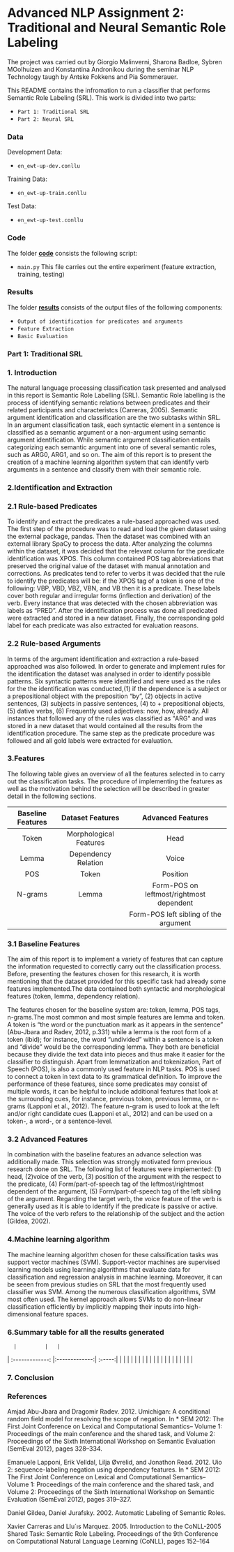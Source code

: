 # Advanced NLP Assignment 2: Traditional and Neural Semantic Role Labeling

The project was carried out by Giorgio Malinverni, Sharona Badloe, Sybren MOolhuizen and Konstantina Andronikou during the seminar NLP Technology taugh by Antske Fokkens and Pia Sommerauer.

This README contains the infromation to run a classifier that performs Semantic Role Labeling (SRL). This work is divided into two parts:
* `Part 1: Traditional SRL`
* `Part 2: Neural SRL`

### Data
Development Data:
* `en_ewt-up-dev.conllu`

Training Data:
* `en_ewt-up-train.conllu`

Test Data:
* `en_ewt-up-test.conllu`

### Code 
The folder [**code**](https://github.com/gioguitar99/NLP_Assignment_2/tree/main/Code) consists the following script:
* `main.py` This file carries out the entire experiment (feature extraction,
training, testing)

### Results 
The folder [**results**](https://github.com/gioguitar99/NLP_Assignment_2/tree/main/Results) consists of the output files of the following components:
* `Output of identification for predicates and arguments`
* `Feature Extraction`
* `Basic Evaluation`

### Part 1: Traditional SRL

### 1. Introduction 

The natural language processing classification task presented and analysed in this report is Semantic Role Labelling (SRL). Semantic Role labelling is the process of identifying semantic relations between predicates and their related participants and characteristcs (Carreras, 2005). Semantic argument identification and classification are the two subtasks within SRL. In an argument classification task, each syntactic element in a sentence is classified as a semantic argument or a non-argument using semantic argument identification. While semantic argument classification entails categorizing each semantic argument into one of several semantic roles, such as ARG0, ARG1, and so on. The aim of this report is to present the creation of a machine learning algorithm system that can identify verb arguments in a sentence and classify them with their semantic role. 


### 2.Identification and Extraction 
  ### 2.1 Rule-based Predicates 
  
To identify and extract the predicates a rule-based approached was used. The first step of the procedure was to read and load the given dataset using the external package, pandas. Then the dataset was combined with an external library SpaCy to process the data. After analyzing the columns within the dataset, it was decided that the relevant column for the predicate identification was XPOS. This column contained POS tag abbreviations that preserved the original value of the dataset with manual annotation and corrections. As predicates tend to refer to verbs it was decided that the rule to identify the predicates will be: if the XPOS tag of a token is one of the following: VBP, VBD, VBZ, VBN, and VB then it is a predicate. These labels cover both regular and irregular forms (inflection and derivation) of the verb. Every instance that was detected with the chosen abbreviation was labels as “PRED”. After the identification process was done all predicated were extracted and stored in a new dataset. Finally, the corresponding gold label for each predicate was also extracted for evaluation reasons. 

  ### 2.2 Rule-based Arguments 

In terms of the argument identification and extraction a rule-based approached was also followed. In order to generate and implement rules for the identification the dataset was analysed in order to identify possible patterns. Six syntactic patterns were identified and were used as the rules for the the identification was conducted,(1) if the dependence is a subject or a prepositional object with the preposition “by”, (2) objects in active sentences, (3) subjects in passive sentences, (4) to + prepositional objects, (5) dative verbs, (6) Frequently used adjectives: now, how, already. All instances that followed any of the rules was classified as "ARG" and was stored in a new dataset that would contained all the results from the identification procedure. The same step as the predicate procedure was followed and all gold labels were extracted for evaluation. 

### 3.Features 

The following table gives an overview of all the features selected in to carry out the classification tasks. The procedure of implementing the features as well as the motivation behind the selection will be described in greater detail in the following sections.  

| Baseline Features       | Dataset Features          | Advanced Features  |
| :-------------: |:-------------:| :-----:|
| Token      | Morphological Features |Head |
| Lemma      | Dependency Relation      | Voice|
| POS | Token     |  Position   |
| N-grams |  Lemma  | Form-POS on leftmost/rightmost dependent |
| | |Form-POS left sibling of the argument |
 

### 3.1 Baseline Features 

The aim of this report is to implement a variety of features that can capture the information requested to correctly carry out the classification process. Before, presenting the features chosen for this research, it is worth mentioning that the dataset provided for this specific task had already some features implemented.The data contained both syntactic and morphological features (token, lemma, dependency relation).

The features chosen for the baseline system are: token, lemma, POS tags, n-grams.The most common and most simple features are lemma and token. A token is “the word or the punctuation mark as it appears in the sentence” (Abu-Jbara and Radev, 2012, p.331) while a lemma is the root form of a token (ibid); for instance, the word “undivided” within a sentence is a token and “divide” would be the corresponding lemma. They both are beneficial because they divide the text data into pieces and thus make it easier for the classifier to distinguish. Apart from lemmatization and tokenization, Part of Speech (POS), is also a commonly used feature in NLP tasks. POS is used to connect a token in text data to its grammatical definition.  To improve the performance of these features, since some predicates may consist of multiple words, it can be helpful to include additional features that look at the surrounding cues, for instance, previous token, previous lemma, or n-grams (Lapponi et al., 2012). The feature n-gram is used to look at the left and/or right candidate cues (Lapponi et al., 2012) and can be used on a token-, a word-, or a sentence-level.
 

### 3.2 Advanced Features 

In combination with the baseline features an advance selection was additionally made. This selection was strongly motivated form previous research done on SRL. The following list of features were implemented: (1) head, (2)voice of the verb, (3) position of the argument with the respect to the predicate, (4)  Form/part-of-speech tag of the leftmost/rightmost dependent of the argument, (5) Form/part-of-speech tag of the left sibling of the argument. Regarding the target verb, the voice feature of the verb is generally used as it is able to identify if the predicate is passive or active. The voice of the verb refers to the relationship of the subject and the action (Gildea, 2002). 


### 4.Machine learning algorithm

The machine learning algorithm chosen for these calssification tasks was support vector machines (SVM). Support-vector machines are supervised learning models using
learning algorithms that evaluate data for classification and regression analysis in machine learning. Moreover, it can be seeen from previous studies on SRL that the most frequently used classifier was SVM. Among the numerous classification algorithms, SVM most often used. The kernel approach allows SVMs to do non-linear classification efficiently by implicitly mapping their inputs into high-dimensional feature spaces.

### 6.Summary table for all the results generated 
      |         |   |
| :-------------: |:-------------:| :-----:|
|  |  | |
|   |  | |
|  |   |   |
|  |  | |
| | | |
### 7. Conclusion
### References 

Amjad Abu-Jbara and Dragomir Radev. 2012. Umichigan: A conditional random field model for resolving the
scope of negation. In * SEM 2012: The First Joint Conference on Lexical and Computational Semantics–
Volume 1: Proceedings of the main conference and the shared task, and Volume 2: Proceedings of the Sixth
International Workshop on Semantic Evaluation (SemEval 2012), pages 328–334.

Emanuele Lapponi, Erik Velldal, Lilja Øvrelid, and Jonathon Read. 2012. Uio 2: sequence-labeling negation using
dependency features. In * SEM 2012: The First Joint Conference on Lexical and Computational Semantics–
Volume 1: Proceedings of the main conference and the shared task, and Volume 2: Proceedings of the Sixth
International Workshop on Semantic Evaluation (SemEval 2012), pages 319–327.

Daniel Gildea, Daniel Jurafsky. 2002. Automatic Labeling of Semantic Roles.

Xavier Carreras and Llu´ıs Marquez. 2005. Introduction to the CoNLL-2005 Shared Task: Semantic Role Labeling. Proceedings of the 9th Conference on Computational Natural Language Learning (CoNLL), pages 152–164
